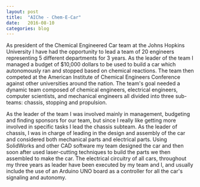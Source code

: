 ```yaml
---
layout: post
title:  "AIChe - Chem-E-Car"
date:   2016-08-10
categories: blog
---
```

As president of the Chemical Engineered Car team at the Johns Hopkins University I have had the opportunity to lead a team of 20 engineers representing 5 different departments for 3 years. As the leader of the team I managed a budget of $10,000 dollars to be used to build a car which autonomously ran and stopped based on chemical reactions. The team then competed at the American Institute of Chemical Engineers Conference against other universities around the nation. The team's goal needed a dynamic team composed of chemical engineers, electrical engineers, computer scientists, and mechanical engineers all divided into three sub-teams: chassis, stopping and propulsion.

As the leader of the team I was involved mainly in management, budgeting and finding sponsors for our team, but since I really like getting more involved in specific tasks I lead the chassis subteam. As the leader of chassis, I was in charge of leading in the design and assembly of the car and considered both mechanical parts and electrical parts. Using SolidWorks and other CAD software my team designed the car and then soon after used laser-cutting techniques to build the parts we then assembled to make the car. The electrical circuitry of all cars, throughout my three years as leader have been executed by my team and I, and usually include the use of an Arduino UNO board as a controller for all the car's signaling and autonomy. 
